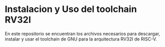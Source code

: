 # Instalacion y Uso del toolchain RV32I
En este repositorio se encuentran los archivos necesarios para descargar, instalar y usar el toolchain de GNU para la arquitectura RV32I de RISC-V.
